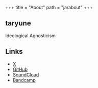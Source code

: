 +++
title = "About"
path = "ja/about"
+++
## taryune
Ideological Agnosticism
 
## Links
- [X](https://twitter.com/rumitoast)
- [GitHub](https://github.com/taryune)
- [SoundCloud](https://soundcloud.com/rumitoast)
- [Bandcamp](https://rumitoast.bandcamp.com/)

